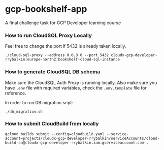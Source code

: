 # gcp-bookshelf-app
A final challenge task for GCP Developer learning course

### How to run CloudSQL Proxy Locally
Feel free to change the port if 5432 is already taken locally.
```shell
./cloud-sql-proxy --address 0.0.0.0 --port 5432 cloudx-gcp-developer-rrybalkin:europe-north2:bookshelf-cloud-sql-instance
```

### How to generate CloudSQL DB schema
Make sure the CloudSQL Auth Proxy is running locally. 
Also make sure you have `.env` file with required variables, check the `.env.template` file for reference.

In order to run DB migration sript:
```shell
./db_migration.sh
```

### How to submit CloudBuild from locally
```shell
gcloud builds submit --config=cloudbuild.yaml --service-account=projects/cloudx-gcp-developer-rrybalkin/serviceAccounts/cloud-build-sa@cloudx-gcp-developer-rrybalkin.iam.gserviceaccount.com .
```
